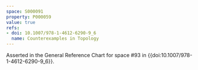 ```yaml
---
space: S000091
property: P000059
value: true
refs:
- doi: 10.1007/978-1-4612-6290-9_6
  name: Counterexamples in Topology
---
```


Asserted in the General Reference Chart for space #93 in
{{doi:10.1007/978-1-4612-6290-9_6}}.
